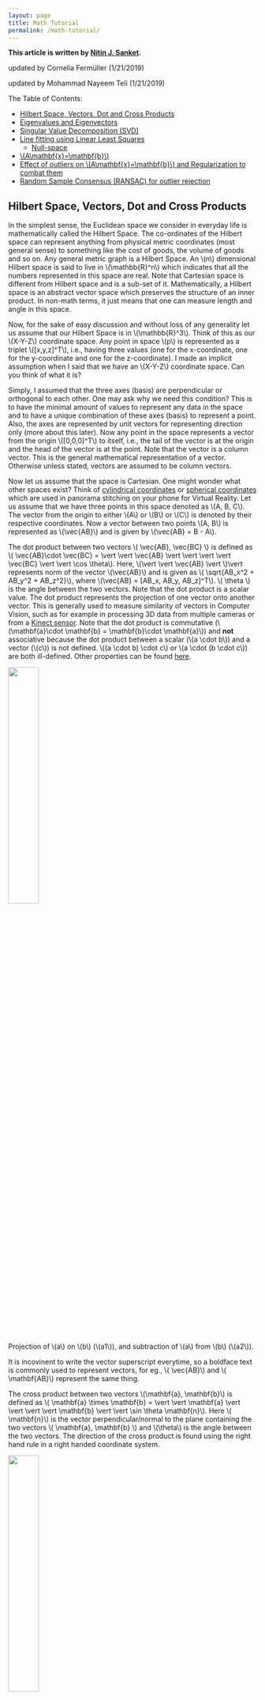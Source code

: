 ```yaml
---
layout: page
title: Math Tutorial
permalink: /math-tutorial/
---
```

**This article is written by [Nitin J. Sanket](http://nitinjsanket.github.io).** 

updated by Cornelia Ferm&uuml;ller (1/21/2019)

updated by Mohammad Nayeem Teli (1/21/2019)

The Table of Contents:

- [Hilbert Space, Vectors, Dot and Cross Products](#hilbert)
- [Eigenvalues and Eigenvectors](#eigen)
- [Singular Value Decomposition (SVD)](#svd)
- [Line fitting using Linear Least Squares](#linefit)
	- [Null-space](#nullspace)
- [\\(A\mathbf{x}=\mathbf{b}\\)](#axeqb)
- [Effect of outliers on \\(A\mathbf{x}=\mathbf{b}\\) and Regularization to combat them](#reg)
- [Random Sample Consensus (RANSAC) for outlier rejection](#ransac)

<a name='hilbert'></a>
## Hilbert Space, Vectors, Dot and Cross Products
In the simplest sense, the Euclidean space we consider in everyday life is mathematically called the Hilbert Space. The co-ordinates of the Hilbert space can represent anything from physical metric coordinates (most general sense) to something like the cost of goods, the volume of goods and so on. Any general metric graph is a Hilbert Space. An \\(n\\) dimensional Hilbert space is said to live in \\(\mathbb{R}^n\\) which indicates that all the numbers represented in this space are real. Note that Cartesian space is different from Hilbert space and is a sub-set of it. Mathematically, a Hilbert space is an abstract vector space which preserves the structure of an inner product. In non-math terms, it just means that one can measure length and angle in this space. 

Now, for the sake of easy discussion and without loss of any generality let us assume that our Hilbert Space is in \\(\mathbb{R}^3\\). Think of this as our \\(X-Y-Z\\) coordinate space. Any point in space \\(p\\) is represented as a triplet \\([x,y,z]^T\\), i.e., having three values (one for the x-coordinate, one for the y-coordinate and one for the z-coordinate). I made an implicit assumption when I said that we have an \\(X-Y-Z\\) coordinate space. Can you think of what it is?

Simply, I assumed that the three axes (basis) are perpendicular or orthogonal to each other. One may ask why we need this condition? This is to have the minimal amount of values to represent any data in the space and to  have a unique combination of these axes (basis) to represent a point. Also, the axes are represented by unit vectors for representing direction only (more about this later). Now any point in the space represents a vector from the origin \\([0,0,0]^T\\) to itself, i.e., the tail of the vector is at the origin and the head of the vector is at the point. Note that the vector is a column vector. This is the general mathematical representation of a vector. Otherwise unless stated, vectors are assumed to be column vectors. 

Now let us assume that the space is Cartesian. One might  wonder what other spaces exist? Think of [cylindrical coordinates](http://mathworld.wolfram.com/CylindricalCoordinates.html) or [spherical coordinates](http://mathworld.wolfram.com/SphericalCoordinates.html) which are used in panorama stitching on your phone for Virtual Reality. Let us assume that we have three points in this space denoted as \\(A, B, C\\). The vector from the origin to either \\(A\\) or \\(B\\) or \\(C\\) is denoted by their respective coordinates. Now a vector between two points \\(A, B\\) is represented as \\(\vec{AB}\\) and is given by \\(\vec{AB} = B - A\\). 

The dot product between two vectors \\( \vec{AB}, \vec{BC} \\) is defined as \\( \vec{AB}\cdot \vec{BC} = \vert \vert \vec{AB} \vert \vert \vert \vert \vec{BC} \vert \vert \cos \theta\\). Here, \\(\vert \vert \vec{AB} \vert \\)\vert represents norm of the vector \\(\vec{AB}\\) and is given as \\( \sqrt{AB_x^2 + AB_y^2 + AB_z^2}\\), where \\(\vec{AB} = [AB_x, AB_y, AB_z]^T\\). \\( \theta \\) is the angle between the two vectors. Note that the dot product is a scalar value. The dot product represents the projection of one vector onto another vector. This is generally used to measure similarity of vectors in Computer Vision, such as for example in processing 3D data from multiple cameras or from a [Kinect sensor](https://en.wikipedia.org/wiki/Kinect). Note that the dot product is commutative (\\(\mathbf{a}\cdot \mathbf{b} = \mathbf{b}\cdot \mathbf{a}\\)) and **not** associative because the dot product between a scalar (\\(a \cdot b\\)) and a vector (\\(c\\)) is not defined.  \\((a \cdot b) \cdot c\\) or \\(a \cdot (b \cdot c\\)) are both ill-defined. Other properties can be found [here](https://en.wikipedia.org/wiki/Dot_product).


<div class="fig figleft fighighlight">
  <img src="/assets/math/proj.png" width="35%">
  <div class="figcaption">
    Projection of \(a\) on \(b\) (\(a1\)), and subtraction of \(a\) from \(b\) (\(a2\)).
  </div>
  <div style="clear:both;"></div>
</div>


It is incovinent to write the vector superscript everytime, so a boldface text is commonly used to represent vectors, for eg., \\( \vec{AB}\\) and \\( \mathbf{AB}\\) represent the same thing. 

The cross product between two vectors \\(\mathbf{a}, \mathbf{b}\\) is defined as \\( \mathbf{a} \times \mathbf{b} = \vert \vert \mathbf{a} \vert \vert \vert \vert \mathbf{b} \vert \vert \sin \theta \mathbf{n}\\). Here \\( \mathbf{n}\\) is the vector perpendicular/normal to the plane containing the two vectors \\( \mathbf{a}, \mathbf{b} \\) and \\(\theta\\) is the angle between the two vectors. The direction of the cross product is found using the right hand rule in a right handed coordinate system. 

<div class="fig figleft fighighlight">
  <img src="/assets/math/crossproduct.png" width="35%">
  <div class="figcaption">
    Finding the direction of the cross product by the right-hand rule.
  </div>
  <div style="clear:both;"></div>
</div>


An animation of the cross product is shown below:

<div class="fig figleft fighighlight">
  <img src="/assets/math/crossproductanimation.gif" width="35%">
  <div class="figcaption">
   The cross product \( \mathbf{a} \times \mathbf{b}\) (vertical, in purple) changes as the angle between the vectors \( \mathbf{a} \) (blue) and \( \mathbf{b} \) (red) changes. The cross product is always orthogonal to both vectors, and has magnitude zero when the vectors are parallel and maximum magnitude \( \vert \vert \mathbf{a} \vert \vert \vert \vert \mathbf{b} \vert \vert \) when they are orthogonal.
  </div>
  <div style="clear:both;"></div>
</div>

The cross product is used to find the normal vector to a plane in Computer Vision. This is especially useful in aligning 3D point clouds (images with depth information). This method is extensively used in self driving cars to make a map using LIDAR scans. If you are curious, have a look at the [Point to Plane Iterative Closest Point algorithm](https://www-new.comp.nus.edu.sg/~lowkl/publications/lowk_point-to-plane_icp_techrep.pdf) to understand how this works.  Note that the cross prodct is  anticommutative (\\(\mathbf{a}\times \mathbf{b} = -\mathbf{b}\times\mathbf{a}\\)) and **not** associative. Other properties can be found [here](https://en.wikipedia.org/wiki/Dot_product).

<a name='eigen'></a>
## Eigenvalues and Eigenvectors
In the following we consider transformations with square matrices (i.e. the matrix \\( A \in \mathbb{R}^{n \times n}\\)), and which are
diagonizable, such as the symmetric matrices of the covariance of data.

Let us say we have a vector \\(\mathbf{v}\\) in \\( \mathbb{R}^n\\). A linear transformation of \\(\mathbf{v}\\) is given by a matrix \\(A\\) multiplied by \\(\mathbf{v}\\). One could have a special vector \\(\mathbf{v}\\) such that the function \\(A \mathbf{v}\\) returns a scaled version of \\(\mathbf{v}\\), i.e., the direction of the \\( \mathbf{v}\\) is maintained upon a linear transformation by \\(A\\). This can mathematically be written as:

$$
A \mathbf{v} = \lambda \mathbf{v}
$$

Note that \\( \lambda \mathbf{v}\\) is a scaled version of \\(\mathbf{v}\\), i.e., the direction of both the vectors is the same. Recall, that the direction of a vector \\(\mathbf{v}\\) is given by \\(\frac{\mathbf{v}}{\vert \vert \mathbf{v} \vert \vert}\\). The concept of scale factor is very important for computer vision and will be later used in the last project. 

In the above transformation \\( A \in \mathbb{R}^{n \times n}\\). Now one can solve the above equation as follows:

$$
\left(A - \lambda I \right)\mathbf{v} =  0
$$

Here \\( I\\) is an identity matrix of size \\( n \times n\\) and has all the diagonal elements as 1 and non-diagonal elements as 0. Once the above equation is solved, one would find \\(n\\) pairs of \\(\lambda_i\\) and \\(\mathbf{v}_i\\) such that the above equation is satisfied (\\(i\\) varies from 1 to \\(N\\)). These set of \\(\lambda_i\\) values are called **eigenvalues** and these set of \\(\mathbf{v}_i\\) vectors are called **eigenvectors**. Note that the eigenvectors are linearly independent, i.e., the dot product between any of them is zero. However, the eigenvalues need not be distinct if we have a matrix \\(Q\\) whose columns are made up of the eigenvectors, i.e., 

$$
Q = \begin{bmatrix} \mathbf{v_1} & \mathbf{v_2} & \cdots & \mathbf{v_n} \end{bmatrix}
$$

Now, consider \\( AQ\\) and the fact that \\( A \mathbf{v} = \lambda \mathbf{v}\\).

$$
AQ = \begin{bmatrix} \lambda_1\mathbf{v_1} & \lambda_2\mathbf{v_2} & \cdots & \lambda_n\mathbf{v_n} \end{bmatrix}
$$

This can be re-written as:

$$
AQ = \begin{bmatrix} \mathbf{v_1} & \mathbf{v_2} & \cdots & \mathbf{v_n} \end{bmatrix} \Lambda
$$ 

Here \\(\Lambda\\) is a diagonal matrix with \\(\Lambda_{ii} = \lambda_i\\). We also know that the columns of \\(Q\\) are linearly independent, and this means that 
\\(Q\\) is invertible. 

$$
A = Q\Lambda Q^{-1}
$$

The above is called **Eigen-decomposition** in the literature. Eigen-decomposition is very commonly used in an algorithm called [**Principle Component Analysis (PCA)**](https://en.wikipedia.org/wiki/Principal_component_analysis). PCA is used to find the most important linearly independent basis of a given data. 

You might be wondering what the intuition to Eigen-decomposition is. The eigenvalues represent the covariance and eigenvectors represent the linearly independent directions of variation in data. Sample eigenvectors and eigenvalues are shown below:


<div class="fig figcenter fighighlight">
  <img src="/assets/math/eigenvectors.png" width="60%">
  <div class="figcaption">Eigenvectors of a covariance matrix of data shown in blue. Data is drawn from a gaussian distribution.</div>
</div>

For a detailed explanation of the visualization look at [this link](http://www.visiondummy.com/2014/04/geometric-interpretation-covariance-matrix/). In computer vision, eigenspaces have been used for ages. Consider the problem of face recognition. Here we have a dataset of a lot of faces and we need to identify the person given a photo of the face. This is similar to what TSA does when they check your ID at the airport, they are manually trying to see if the photo in the ID looks like the person in front of them. One of the earliest face recognition methods used eigenspaces and the algorithm is aptly called **Eigenfaces**. The idea of the algorithm is to represent any face as a linear combination of **eigenfaces**. These **eigenfaces** are supposed to represent the most common features of a face and that any face can be reconstructed as their linear combination. This means that each face is represented as a vector of weights which multiply these eigenfaces and are added up to make the original face. Think of this as representing each face as an encoded vector. This idea is also used extensively in compression. During the face identification, the test face is also converted to a vector and the label (person ID) of closest vector in the training set (database of face images on the computer) is chosen as the predicted label (person ID). A visual representation of this is shown below. For more details look at [this link](http://www.vision.jhu.edu/teaching/vision08/Handouts/case_study_pca1.pdf).


<div class="fig figcenter fighighlight">
  <img src="/assets/math/eigenface1.PNG" width="35%">
  <div class="figcaption">Sample images in the database/training set.</div>
  <img src="/assets/math/eigenface2.PNG" width="70%">
  <div class="figcaption">
   Top row: Eigenfaces. Bottom row: How any face can be represented as a linear combination of eigenfaces.</div>
</div>

Note that Eigendecomposition only works on **square matrices**.

<a name='svd'></a>
## Singular Value Decomposition (SVD)
One can think of SVD as the generalized version of the Eigen-decomposition. Let \\( A\\) be a matrix of size \\(m \times n\\). The SVD of \\(A\\) is given by:

$$
A = U\Sigma V^T
$$

Note that \\(\Sigma\\) here does not refer to the covariance matrix. Here, \\(U\\) is a \\(m \times m\\) square orthonormal basis function. The columns of \\(U\\) form a set of orthonormal (unit normal) vectors which can be regarded as basis vectors. \\(V^T\\) is a \\(n \times n\\) square orthonormal basis function as well. The columns of \\(V\\) also form a set of orthonormal (unit normal) vectors which can be regarded as basis vectors. Think of \\(U, V^T\\) as matrices which rotate the data. \\(\Sigma\\) is a \\(m \times n \\) diagonal rectangular matrix which acts as a scaling matrix. Note that for SVD to be valid \\(A \\) has to be a Positive Semi-Definite matrix (PSD), i.e., \\( A \succeq 0\\) or all the eigenvalues have to be non-negative (either zero or positive). You might be wondering this looks very similar to the eigendecomposition we studied earlier. What is the relation between the two?

The matrix \\(U\\) (left singular values) of \\(A\\) gives us the eigenvectors of \\(AA^T\\). Similarly, as you expect, the matrix \\(V\\) (right singular values) of \\(A\\) gives us the eigenvectors of \\(A^TA\\).  The non-zero singular values of \\(A\\) (found on diagonal entries of \\(\Sigma\\)) are the square roots of non-zero eigenvalues of both \\(AA^T\\) and \\(A^TA\\). 

<div class="fig figcenter fighighlight">
  <img src="/assets/math/svd.png" width="35%">
  <div class="figcaption">Visualization of the matrix multiplications in singular value decomposition.</div>
  <img src="/assets/math/svdanimation.gif" width="50%">
  <div class="figcaption">
  Visualization of how different components of SVD make up the matrix \(A\).</div>
</div>
 

<a name='linefit'></a>
## Line fitting using Linear Least Squares
Let us define the problem in hand first. Assume that we have \\(N\\) points in \\(\mathbb{R}^n\\), for purposes of simplicity without loss in any generality let \\(n=2\\). We want to fit a line (the equivalent is a plane in \\(\mathbb{R}^n\\) and a hyperplane in \\(\mathbb{R}^n\\)). When \\(N = 1\\), one can fit \\(\infty\\) number of lines which satisfy the constraint of passing though the point and hence has no unique exact (the line passes through the point) solution. Now, when \\(N = 2\\), one can fit a unique and exact solution because we have exactly the same number of parameters (number of unknowns in the line equation) as the number of constraints (equations). However, things get tricky when \\(N > 2\\). One might wonder when we would encouter such a situtation, this is more common than you think. Assume that we want to fit a line to a number of pixels in an image, possible to detect a lane on an self driving car.

<div class="fig figcenter fighighlight">
  <img src="/assets/math/lane1.png" width="70%">
  <div class="figcaption">Left: Input image to a self driving car for lane detection. Right: Pixel candidates where one would fit a line to find the lane, notice that there are multiple lines possible, for the purposes of the example assume that we want to fit a line to the pixels inside the red ellipse.</div>
</div>

Let us model the problem mathematically, we have \\(N\\) points in \\(\mathbb{R}^2\\) to which we want to fit the **best-fit** line. The best-line has to be defined before we proceed. One could argue that I can pick any random two points and fit a line and call that the best-fit. However, this solution is the best for those two points and not for all points. If all the points lie on a line one could say that we have an **exact** and **unique** solution, but this rarely happens. The more common version of this problem is that the best-fit line generally would not pass through any of the points. You might be wondering why then is it the best line? Well, it depends on how we are going to define best-fit, and that the points are **noisy**. Let us define best-fit right now.

Let the equation of the line be \\(ax+by+c=0\\) where we want to find the parameters \\(\Theta=\begin{bmatrix} a & b & c \end{bmatrix}^T\\) such that:

$$
\underset{\Theta}{\operatorname{argmin}}\sum_{i=1}^N R(x_i,y_i \vert \Theta)^2
$$

\\(\underset{\Theta}{\operatorname{argmin}}\\) means that we want to minimize and find the parameters \\(\Theta\\) which gives us the minimum value. The function \\(R\\) defines the best-fit here which is what the user has chosen. Let us **choose** \\(R\\) to be a function which computes the distance (offsets) from any point \\([x,y]^T\\) to the line \\(ax+by+c=0\\). This can be of two variants, i.e., vertical distances/ offsets and/or perpendicular distance/offsets. 

<div class="fig figcenter fighighlight">
  <img src="/assets/math/offsets.gif" width="70%">
  <div class="figcaption">Left: Vertical distances/offsets. Right: Perpendicular distances/offsets.</div>
</div>

Because it is more inuitive, let us choose the **perpendicular distance/offsets** for \\(R\\). The perpendicular distance of any point \\([x,y]^T\\) to the line \\(ax+by+c=0\\) is given by:

$$
R(x,y \vert \Theta) = \frac{ax+by+c}{\sqrt{a^2+b^2}}
$$

So our optimization/minimization problem becomes:

$$
\underset{\Theta}{\operatorname{argmin}}\sum_{i=1}^N \frac{\left(ax+by+c\right)^2}{a^2+b^2}
$$

The function \\(\sum_{i=1}^N \frac{\left(ax+by+c\right)^2}{a^2+b^2}\\) depicts the sum of distances (this is just a scaled version of the average) from each point to the line. Because we are minimizing the square of \\(R\\), the minimum value the optimization function can take is 0. This happens when all the points like exactly on the line. Like we said before, this rarely happens and in these cases there is **no-exact solution** (only some/no points pass through the line). This solution is called the **Least-squares solution** and the optimization problem is referred to as Ordinary Least Squares (OLS) or Linear Least Squares or Linear Regression in the machine learning community. (In Estimation Theory, the fitting minimizing the perpendicular offsets is also referred to as **Total Least Squares Estimation**). To find the solution, let us write down the constraints we have. We **ideally** want all points to lie on the best-fit line. This can mathematically be written as:

$$
ax_1 + by_1 + c = 0\\
ax_2 + by_2 + c = 0\\
\vdots \\
ax_N + by_N + c = 0\\
$$

Now let us write this down in matrix form:

$$
\begin{bmatrix} x_1 & y_1 & 1 \\ & \vdots & \\ x_N & y_N & 1\end{bmatrix} \begin{bmatrix} a \\ b \\c \end{bmatrix} = \mathbf{0}
$$

The trivial solution to the above problem is obtained when \\(\begin{bmatrix} a \\ b \\ c \end{bmatrix}^T = 0\\). This is the case where the constraint mathematically satisfies the solution but physically doesn't make much sense as we get back the origin. To avoid this we modify the optimization problem as follows:

$$
\begin{equation*}
\begin{aligned}
& \underset{\Theta}{\text{argmin}}
& & \sum_{i=1}^N \frac{\left(ax+by+c\right)^2}{a^2+b^2} \\
& \text{subject to}
& & \vert \vert \Theta \vert \vert = 1
\end{aligned}
\end{equation*}
$$

Note that, we haven't changed anything but just added a constraint saying that the norm of the line equation coefficients should be unity. This avoides the trivial solution gracefully. This optimization problem can be written in matrix form as follows:

$$
\begin{equation*}
\begin{aligned}
& & A\Theta = \mathbf{0}\\
& \text{subject to}
& \vert \vert \Theta \vert \vert = 1
\end{aligned}
\end{equation*}
$$

Where, $$
A = \begin{bmatrix} x_1 & y_1 & 1 \\ & \vdots & \\ x_N & y_N & 1\end{bmatrix}
$$ and $$ \Theta = \begin{bmatrix} a \\ b \\c \end{bmatrix}$$.

To solve the above optimization problem which is of the form \\(Ax=0\\), we need to understand the concept of **Null-space**. 

<a name='nullspace'></a>
## Null-space
Null-space or kernel of a linear map \\(L: V \rightarrow W \\) between two vector spaces \\(V, W\\) is the set of all elements such that \\(L(\mathbf{v})=0\\). In set notation,

$$
\ker(L) = \text{null}(L) = \left\{\mathbf {v} \in V \vert L(\mathbf {v} )=\mathbf {0} \right\}
$$

To understand how this will help in solving \\(A\mathbf{x}=0\\), we need to understand the concept of **rank of a matrix** first. The rank of a matrix \\(A\\) is defined as the number of linearly independent columns of \\(A\\), this is mathematically defined as the dimension of the vector space spanned by the columns of \\(A\\). The easiest way to find the rank of a matrix is to take the Eigen-decomposition (for square matrices) or the SVD (for any shaped matrix). The number of non-zero eigenvalues or the number of non-zero singular values gives the rank of a matrix. The rank can be at most the smallest dimension of the matrix \\(A\\), i.e., if \\(A \in \mathbb{R}^{m \times n}\\) and \\(n < m \\) , then \\(\text{rank}(A)\le n\\). Now that we know what rank means, we can state the **Rank-nullity** theorem as follows:

$$
\text{rank}(A) + \text{nullity}(A) = n
$$

**This means that a solution of the form \\(A\mathbf{x}=0\\) lies in the null-space of \\(A\\).** 

Let us find the nullspace using SVD. Let the SVD of \\(A = U\Sigma V^T\\). Now, \\(\Sigma\\) is ideally supposed to be of rank 3 (as we know that we have 3 unknowns). This means that the 4:N rows of \\(\Sigma\\) have to be all zeros. But due to noise, the rank will be more than 3. A good solution to the optimization problem is obtained when we set any of the columns of \\(V^T\\) corresponding to nullspace to zero (4:N rows of \\(\Sigma\\)). The singular values are sorted in descending order and hence a minimum deviation from the ideal line would give us the best-fit solution. This is the solution corresponding to the smallest singular-value. 

**The best-fit solution is therefore given by the last column of \\(V\\) (last row of \\(V^T\\) )**. 

Note that, a simple assumption made about the noise in the previous line fitting example is that, the noise is white gaussian with a mean of zero and some standard deviation. Inuitively, it means that the probability of data points away from the line is decreases as the distance between the point and the line increases. Mathematically the noise is derived from the following distribution (Co-variance is denoted as \\(\Sigma\\)):

$$
p(\mathbf{x}) = \frac{1}{\sqrt{(2 \pi)^3 \vert \Sigma \vert}}e^{\left(\frac{1}{2}(\mathbf{x})^T\Sigma^{-1}(x)\right)} = \mathcal{N(\mathbf{x} \vert 0, \Sigma)}
$$

Here, \\(\mathbf{x}\\) represents the vector in a space \\(\mathbb{R}^n\\). In our line-fitting example, \\(n=2\\). Sample datapoints with their linear least-squares line solution is shown below:

<div class="fig figcenter fighighlight">
  <img src="/assets/math/linearregression.png" width="70%">
  <div class="figcaption">Random data points and their linear least-squares line solution.</div>
</div>

<a name='axeqb'></a>
## \\(A\mathbf{x}=\mathbf{b}\\)
You might be wondering what the title means. The last method (\\(A\mathbf{x}=\mathbf{0}\\)) we solved is called Linear Homogeneous set of equations and \\(A\mathbf{x}=\mathbf{b}\\) is called Linear Inhomogeneous set of equations. The problem formulation is slightly different from the earlier case as one would except. 

We have \\(N\\) observations of \\([\mathbf{x_i}, \mathbf{y_i}]^T\\) where \\(x_i \in \mathbb{R}^{n \times 1}\\) and \\(y_i \in \mathbb{R}^1\\). We want to fit a model such that 

$$
y_i = \mathbf{x_i}^T \beta 
$$

However due to noise (assumed to be gaussian with mean zero and some co-variance, i.e., ) the data samples are obtained from:

$$
y_i = \mathbf{x_i}^T \beta + \mathcal{N}(\mathbf{x} \vert 0, \Sigma)
$$

In matrix form:

$$
\mathbf{y} = \mathbf{X}^T \beta + \mathcal{N}(\mathbf{x} \vert 0, \Sigma)
$$

The optimization problem is defined next:

$$
\begin{equation*}
\begin{aligned}
& \underset{\beta}{\text{argmin}}
& & \vert \vert \mathbf{y} - \mathbf{X}\beta \vert \vert \\
\end{aligned}
\end{equation*}
$$

The **Ordinary least squares** solution is given by:

$$
\hat{\beta} = \left( \mathbf{X}^T \mathbf{X}\right)^{-1} \mathbf{X}^T\mathbf{y}
$$

The matrix \\(\mathbf{X}^T \mathbf{X} \\) is called the **Gram matrix** and is **Positive Semi Definite (PSD)** (all eigenvalues \\(\ge 0\\)). The matrix \\( \mathbf{X}^T\mathbf{y}\\) is called the **moment matrix**. For a detailed derivation look at [this blog post](https://economictheoryblog.com/2015/02/19/ols_estimator/). If you don't remember matrix properties, have a look at [The Matrix cookbook](https://www.math.uwaterloo.ca/~hwolkowi/matrixcookbook.pdf). 


<a name='reg'></a>
## Effect of outliers on \\(A\mathbf{x}=\mathbf{b}\\) and Regularization to combat them
In the previous section, we only talked about how one could obtain the least squares solution but did not analyze what the effect of noise would be. Let \\(A \\) be a \\(m \times n\\) matrix. Consider the solution to \\( A\mathbf{x}=\mathbf{b}\\). The solution to this problem would be \\( \mathbf{x} = A^\dagger \mathbf{b}\\) where \\(A^\dagger\\) denotes the [pseudo-inverse](https://en.wikipedia.org/wiki/Moore%E2%80%93Penrose_inverse) of \\(A\\). Computing the pseudo-inverse doesn't look that trivial, does it? Luckily, we have SVD to the rescue!

If SVD of \\(A\\) is given as \\(A=U\Sigma V^T\\), then \\(A^\dagger = V\Sigma^{-1}U^T\\). Here \\(\Sigma^{-1}\\) is defined such that all the non-zero elements are inverted and zeros are maintained as is. If \\(\mathbf{b}\\) is noisy, we have \\(b = \hat{b} + \mathcal{N(\mathbf{x} \vert 0, \sigma)}\\) where \\( \hat{\mathbf{b}} \\) is the value without noise. If one tries the reconstruct with a noisy \\(\mathbf{b}\\) the solution \\(\mathbf{x}\\) obtained would be complete junk (or super noisy depending on \\(A\\)). Don't worry you'll do this in your homework. Why did this happen? All the singular values are affected equally by noise, so the smallest singular value gets affected by a relatively large noise which makes the estimated \\(\mathbf{x}\\) super noisy, i.e., much more noisier than \\(\mathbf{b}\\). In fact, the noise gets amplified by \\(\Lambda_{ii}^{-1}\\) (the inverse of the singular value), this number is huge when the singular value is small. In fact, there is a term which signifies the noise sensitivity of the matrix \\(A\\) and is given by:

$$
\kappa = \frac{\sigma_{max}}{\sigma_{max}} = \left\lvert\frac{\lambda_{max}}{\lambda_{min}} \right\rvert
$$


\(\kappa\) is known as the *condition number*.  Here \\(\sigma_{max}\\) and \\(\sigma_{min}\\) refers to the maximum and minimum singular values respectively. Similarly,  \\(\lambda_{max}\\) and \\(\lambda_{min}\\) refers to the maximum and minimum eigenvalues respectively. If the noiseless version of the problem is \\(\mathbf{\hat{x}} = A^\dagger \mathbf{\hat{b}}\\) and the noisy version is \\(\mathbf{x} = A^\dagger \mathbf{b}\\), the relation between the estimates and condition number is given below:

$$
\frac{\vert \vert \mathbf{x} - \mathbf{\hat{x}}\vert \vert}{\vert \vert\mathbf{\hat{x}}\vert \vert} \le  \kappa \frac{\vert \vert \mathbf{\hat{b}} - \mathbf{b}\vert \vert}{\vert \vert\mathbf{\hat{b}}\vert \vert}
$$

Clearly, one can observe that the noise is amplified by a factor of \\(\kappa\\). A high \\(\kappa\\) can lead to optimization problems to fail and is a huge research topic. 

However, years of research has given good insight into the above problem and one of the simplest methods to combat the effect of noise is to modify the optimization problem as follows:

$$
\begin{equation*}
\begin{aligned}
& \underset{\beta}{\text{argmin}}
& & \vert \vert \mathbf{y} - \mathbf{X}\beta \vert \vert + \lambda \vert \vert \beta \vert \vert^2\\
\end{aligned}
\end{equation*}
$$

In the above problem, \\(\lambda\\) is a user chosen value which determines the amount of penalization/penalty (prior) on the norm of \\(\beta\\). This new optimization problem is called the **Ridge Regression** or Tikhonov regularization or Linear least squares with L\\(_2\\) penalty. As you would expect, this also has a closed form solution given by:

$$
\hat{\beta} = \left( \mathbf{X}^T \mathbf{X} + \lambda I \right)^{-1} \mathbf{X}^T\mathbf{y}
$$

Here, \\(I\\) is the identity matrix. The reason why Ridge regression can handle noise better than linear regression is that it improves the condition number of \\( \mathbf{X}^T \mathbf{X} \\). The new condition number becomes \\( \frac{\sigma_{max}^2 + \lambda}{\sigma_{min}^2 + \lambda}\\). This value is lower than the original condition number we had which means that the solution is less sensitive to noise. This is similar to adding prior information to the optimization problem which acts as a noise removal filter. In Bayesian terms, this is finding the Maximum a-posteriori (MAP) estimate for the Gaussian noise assumption. 

<a name='ransac'></a>
## Random Sample Consensus (RANSAC) for outlier rejection
All the above methods work well for noise but not for outliers. The outliers shift the result in the direction of the outliers (see figure below).

<div class="fig figcenter fighighlight">
  <img src="/assets/math/leastsquaresnoise.png" width="70%">
  <div class="figcaption">Fitted line is heavily affected by outliers.</div>
</div>


The image below shows what we want RANSAC to do. The red points show the points excluded as outliers for solving the line fitting problem. The blue points are the points included in the line fitting solution. The blue line shows the fitted line without outliers. 

<div class="fig figcenter fighighlight">
  <img src="/assets/math/ransac.png" width="35%">
  <div class="figcaption">Fitted line with RANSAC. Observe that outliers have no influence on the result.</div>
</div>

The idea of RANSAC is voting. RANSAC makes the following assumptions:

**Assumption 1:** Noise features will not vote consistently for any single model ("few" outliers when compared to inliers).

**Assumption 2:** There are enough features to agree on a good model ("few" missing data).

RANSAC algorithm is very simple and can be implemented in less than 40 lines in MATLAB. The algorithm is as follows:

**Step 1:** Select random sample of minimum required size to fit model (in our case 2, a minimum of 2 points are required to fit a line).

**Step 2:** Fit the best model from sample set (line passing through both points). 

**Step 3:** Compute the set of inliers to this model from whole data set (inliers are defined as those points whose distance to the fitted line are less than some user chosen threshold).

Repeat Steps 1-3 until model with the most inliers over all samples is found (or for some set number of iterations or until an inlier set is a certain percentage of the data, like 90%).


<div class="fig figcenter fighighlight">
  <img src="/assets/math/ransacdata.png" width="35%">
  <div class="figcaption">All the data points given. We want to ignore the outliers and fit a least squares line.</div>
  <img src="/assets/math/ransac1.png" width="35%">
  <div class="figcaption">Select 2 points at random.</div>
  <img src="/assets/math/ransac2.png" width="35%">
  <div class="figcaption">Fit a line to the selected 2 points.</div>
  <img src="/assets/math/ransac3.png" width="35%">
  <div class="figcaption">Measure number of inliers. Here we have 4 inliers.</div>
  <img src="/assets/math/ransac4.png" width="35%">
  <div class="figcaption">Repeat steps 1-3.  Here we have 12 inliers. These awesome figures are adapted from Prof. Silvo Savarese's slides.</div>  
</div>

The number of iterations \\(N\\) needed to have a probability \\(p\\) of success with 2 points being chosen at every iteration to fit a line and at an outlier ratio \\(e\\) chosen at each step is given by

$$
N = \frac{\log\left(1-p\right)}{\log\left(1-\left( 1 - e\right)^2 \right)}
$$

To put this in perspective, we **only need 17 iterations to be 95% sure that we'll find a good solution even with 50% outliers.** 

Another voting scheme which works well for fitting curves with a smaller number of parameters is the [Hough Transform](https://en.wikipedia.org/wiki/Hough_transform). This is left as a self-reading article. 
